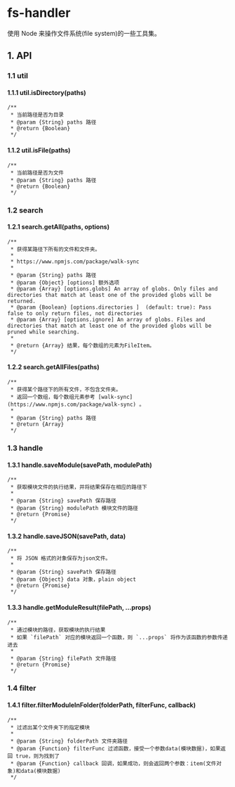# fs-handler

使用 Node 来操作文件系统(file system)的一些工具集。

## 1. API

### 1.1 util

#### 1.1.1 util.isDirectory(paths)

```
/**
 * 当前路径是否为目录
 * @param {String} paths 路径
 * @return {Boolean}
 */
```

#### 1.1.2 util.isFile(paths)

```
/**
 * 当前路径是否为文件
 * @param {String} paths 路径
 * @return {Boolean}
 */
```

### 1.2 search

#### 1.2.1 search.getAll(paths, options)

```
/**
 * 获得某路径下所有的文件和文件夹。
 *
 * https://www.npmjs.com/package/walk-sync
 *
 * @param {String} paths 路径
 * @param {Object} [options] 额外选项
 * @param {Array} [options.globs] An array of globs. Only files and directories that match at least one of the provided globs will be returned.
 * @param {Boolean} [options.directories ]  (default: true): Pass false to only return files, not directories
 * @param {Array} [options.ignore] An array of globs. Files and directories that match at least one of the provided globs will be pruned while searching.
 *
 * @return {Array} 结果，每个数组的元素为FileItem。
 */
```

#### 1.2.2 search.getAllFiles(paths)

```
/**
 * 获得某个路径下的所有文件，不包含文件夹。
 * 返回一个数组，每个数组元素参考 [walk-sync](https://www.npmjs.com/package/walk-sync) 。
 *
 * @param {String} paths 路径
 * @return {Array}
 */
```

### 1.3 handle

#### 1.3.1 handle.saveModule(savePath, modulePath)

```
/**
 * 获取模块文件的执行结果，并将结果保存在相应的路径下
 *
 * @param {String} savePath 保存路径
 * @param {String} modulePath 模块文件的路径
 * @return {Promise}
 */
```

#### 1.3.2 handle.saveJSON(savePath, data)

```
/**
 * 将 JSON 格式的对象保存为json文件。
 *
 * @param {String} savePath 保存路径
 * @param {Object} data 对象，plain object
 * @return {Promise}
 */
```

#### 1.3.3 handle.getModuleResult(filePath, ...props)
```
/**
 * 通过模块的路径，获取模块的执行结果
 * 如果 `filePath` 对应的模块返回一个函数，则 `...props` 将作为该函数的参数传递进去
 *
 * @param {String} filePath 文件路径
 * @return {Promise}
 */
```

### 1.4 filter

#### 1.4.1 filter.filterModuleInFolder(folderPath, filterFunc, callback)

```
/**
 * 过滤出某个文件夹下的指定模块
 *
 * @param {String} folderPath 文件夹路径
 * @param {Function} filterFunc 过滤函数，接受一个参数data(模块数据)，如果返回 true，则为找到了
 * @param {Function} callback 回调，如果成功，则会返回两个参数：item(文件对象)和data(模块数据)
 */

```

